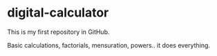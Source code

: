 # digital-calculator
This is my first repository in GitHub.

Basic calculations, factorials, mensuration, powers.. it does everything.
